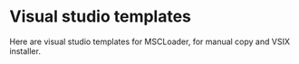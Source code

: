 # Visual studio templates

Here are visual studio templates for MSCLoader, for manual copy and VSIX installer.